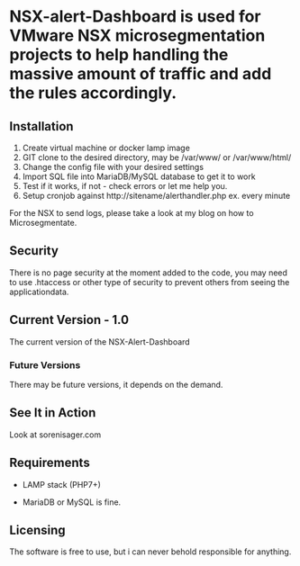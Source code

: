 # NSX-alert-Dashboard is used for VMware NSX microsegmentation projects to help handling the massive amount of traffic and add the rules accordingly.

## Installation
1. Create virtual machine or docker lamp image
2. GIT clone to the desired directory, may be /var/www/ or /var/www/html/
3. Change the config file with your desired settings
4. Import SQL file into MariaDB/MySQL database to get it to work
5. Test if it works, if not - check errors or let me help you.
6. Setup cronjob against http://sitename/alerthandler.php ex. every minute

For the NSX to send logs, please take a look at my blog on how to Microsegmentate.

## Security
There is no page security at the moment added to the code, you may need to use .htaccess or other type of security to prevent others from seeing the applicationdata.

## Current Version - 1.0

The current version of the NSX-Alert-Dashboard

### Future Versions

There may be future versions, it depends on the demand.

## See It in Action

Look at sorenisager.com

## Requirements

* LAMP stack (PHP7+)
- MariaDB or MySQL is fine.

## Licensing

The software is free to use, but i can never behold responsible for anything.